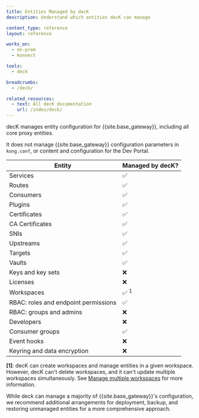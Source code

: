 ```yaml
---
title: Entities Managed by decK
description: Understand which entities decK can manage

content_type: reference
layout: reference

works_on:
  - on-prem
  - konnect

tools:
  - deck

breadcrumbs:
  - /deck/

related_resources:
  - text: All decK documentation
    url: /index/deck/
---
```


decK manages entity configuration for {{site.base_gateway}}, including all core proxy entities.

It does not manage {{site.base_gateway}} configuration parameters in `kong.conf`, or content and configuration for the Dev Portal.

| Entity                               | Managed by decK? |
| ------------------------------------ | ---------------- |
| Services                             | ✅               |
| Routes                               | ✅               |
| Consumers                            | ✅               |
| Plugins                              | ✅               |
| Certificates                          | ✅               |
| CA Certificates                       | ✅               |
| SNIs                                 | ✅               |
| Upstreams                            | ✅               |
| Targets                              | ✅               |
| Vaults                               | ✅               |
| Keys and key sets                    | ❌               |
| Licenses                             | ❌               |
| Workspaces                           | ✅ <sup>1</sup>  |
| RBAC: roles and endpoint permissions | ✅               |
| RBAC: groups and admins              | ❌               |
| Developers                           | ❌               |
| Consumer groups                      | ✅               |
| Event hooks                          | ❌               |
| Keyring and data encryption          | ❌               |

**\[1\]**: decK can create workspaces and manage entities in a given workspace.
However, decK can't delete workspaces, and it can't update multiple workspaces simultaneously.
See [Manage multiple workspaces](/deck/gateway/workspaces/) for more information.

While deck can manage a majority of {{site.base_gateway}}'s configuration, we recommend additional arrangements for deployment, backup, and restoring unmanaged entities for a more comprehensive approach.
